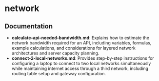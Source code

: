 # network

## Documentation

- **calculate-api-needed-bandwidth.md**: Explains how to estimate the network bandwidth required for an API, including variables, formulas, example calculations, and considerations for layered network architectures and server capacity planning.
- **connect-2-local-networks.md**: Provides step-by-step instructions for configuring a laptop to connect to two local networks simultaneously while maintaining internet access through a third network, including routing table setup and gateway configuration.
